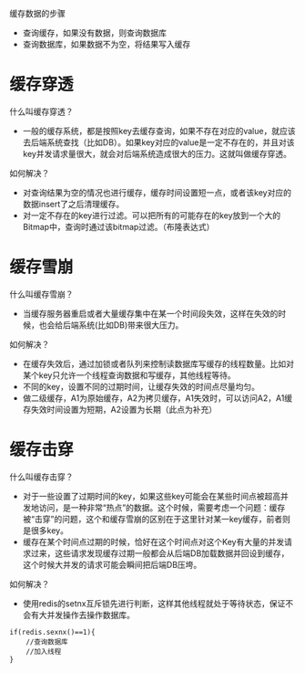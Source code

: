 <!-- 缓存穿透、缓存击穿、缓存失效 -->

缓存数据的步骤
- 查询缓存，如果没有数据，则查询数据库
- 查询数据库，如果数据不为空，将结果写入缓存

# 缓存穿透

什么叫缓存穿透？
- 一般的缓存系统，都是按照key去缓存查询，如果不存在对应的value，就应该去后端系统查找（比如DB）。如果key对应的value是一定不存在的，并且对该key并发请求量很大，就会对后端系统造成很大的压力。这就叫做缓存穿透。

如何解决？
- 对查询结果为空的情况也进行缓存，缓存时间设置短一点，或者该key对应的数据insert了之后清理缓存。
- 对一定不存在的key进行过滤。可以把所有的可能存在的key放到一个大的Bitmap中，查询时通过该bitmap过滤。（布隆表达式）


# 缓存雪崩
什么叫缓存雪崩？
- 当缓存服务器重启或者大量缓存集中在某一个时间段失效，这样在失效的时候，也会给后端系统(比如DB)带来很大压力。

如何解决？
- 在缓存失效后，通过加锁或者队列来控制读数据库写缓存的线程数量。比如对某个key只允许一个线程查询数据和写缓存，其他线程等待。
- 不同的key，设置不同的过期时间，让缓存失效的时间点尽量均匀。
- 做二级缓存，A1为原始缓存，A2为拷贝缓存，A1失效时，可以访问A2，A1缓存失效时间设置为短期，A2设置为长期（此点为补充）

# 缓存击穿
什么叫缓存击穿？
- 对于一些设置了过期时间的key，如果这些key可能会在某些时间点被超高并发地访问，是一种非常“热点”的数据。这个时候，需要考虑一个问题：缓存被“击穿”的问题，这个和缓存雪崩的区别在于这里针对某一key缓存，前者则是很多key。
- 缓存在某个时间点过期的时候，恰好在这个时间点对这个Key有大量的并发请求过来，这些请求发现缓存过期一般都会从后端DB加载数据并回设到缓存，这个时候大并发的请求可能会瞬间把后端DB压垮。

如何解决？
- 使用redis的setnx互斥锁先进行判断，这样其他线程就处于等待状态，保证不会有大并发操作去操作数据库。

```
if(redis.sexnx()==1){
	//查询数据库
	//加入线程
}
```

